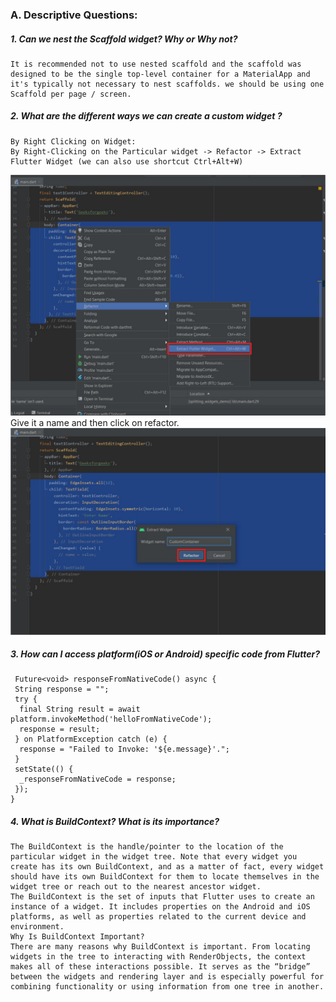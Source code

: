 ### A. Descriptive Questions:
  ##### 1. Can we nest the Scaffold widget? Why or Why not?
    It is recommended not to use nested scaffold and the scaffold was designed to be the single top-level container for a MaterialApp and it's typically not necessary to nest scaffolds. we should be using one Scaffold per page / screen.
  ##### 2. What are the different ways we can create a custom widget ?
    By Right Clicking on Widget:
    By Right-Clicking on the Particular widget -> Refactor -> Extract Flutter Widget (we can also use shortcut Ctrl+Alt+W)
![](images/one.jpg)
    Give it a name and then click on refactor.
![](images/two.jpg)
  ##### 3. How can I access platform(iOS or Android) specific code from Flutter?
     Future<void> responseFromNativeCode() async {
     String response = "";
     try {
      final String result = await platform.invokeMethod('helloFromNativeCode');
      response = result;
     } on PlatformException catch (e) {
      response = "Failed to Invoke: '${e.message}'.";
     }
     setState(() {
      _responseFromNativeCode = response;
     });
    }
  ##### 4. What is BuildContext? What is its importance?
    The BuildContext is the handle/pointer to the location of the particular widget in the widget tree. Note that every widget you create has its own BuildContext, and as a matter of fact, every widget should have its own BuildContext for them to locate themselves in the widget tree or reach out to the nearest ancestor widget.
    The BuildContext is the set of inputs that Flutter uses to create an instance of a widget. It includes properties on the Android and iOS platforms, as well as properties related to the current device and environment.
    Why Is BuildContext Important?
    There are many reasons why BuildContext is important. From locating widgets in the tree to interacting with RenderObjects, the context makes all of these interactions possible. It serves as the “bridge” between the widgets and rendering layer and is especially powerful for combining functionality or using information from one tree in another.
   
